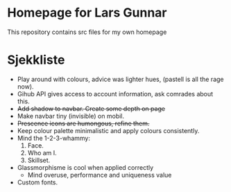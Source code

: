 # Homepage for Lars Gunnar
This repository contains src files for my own homepage

# Sjekkliste
- Play around with colours, advice was lighter hues, (pastell is all the rage now).
- Gihub API gives access to account information, ask comrades about this.
- ~~Add shadow to navbar. Create some depth on page~~
- Make navbar tiny (invisible) on mobil.
- ~~Prescence icons are humongous, refine them.~~
- Keep colour palette minimalistic and apply colours consistently.
- Mind the 1-2-3-whammy:
  1. Face.
  2. Who am I.
  3. Skillset.
- Glassmorphisme is cool when applied correctly
  - Mind overuse, performance and uniqueness value
- Custom fonts.
